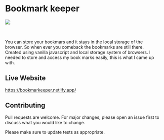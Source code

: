 <h1>Bookmark keeper</h1>
<div>
  <img src="https://media.giphy.com/media/s7KanHWK7PWdlJup4U/giphy.gif" />
</div>
</br></br>
<p>You can store your bookmars and it stays in the local storage of the browser. So when ever you comeback the bookmarks are still there.
Created using vanilla javascript and local storage system of browsers. I needed to store and access my book marks easily, this is what I came up with.</p>

## Live Website
https://bookmarkeeper.netlify.app/

## Contributing
Pull requests are welcome. For major changes, please open an issue first to discuss what you would like to change.

Please make sure to update tests as appropriate.
